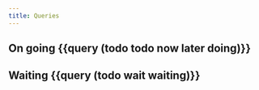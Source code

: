 ```yaml
---
title: Queries
---
```


## On going {{query (todo todo now later doing)}}
## Waiting {{query (todo wait waiting)}}
